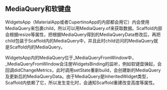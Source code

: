 ## MediaQuery和软键盘
WidgetsApp（MaterialApp或者CupertinoApp的内部都会用它）内会使用MediaQuery来包裹child，所以可以用MediaQuery.of来获取数据。Scaffold内部会根据resize等属性，把根据MediaQuery得到的MediaQueryData修改后，再把child包装于Scaffold内的MediaQuery中，并且此时child访问的MediaQuery就是Scaffold内的MediaQuery。

WidgetsApp内的MediaQuery位于_MediaQueryFromWindow中，_MediaQueryFromWindow会注册WidgetsBinding的监听，例如软键盘弹起，会回调didChangeMetrics，此时调用setState重新build，会创建新的MediaQuery及更新后的MediaQueryData。由于MediaQuery是InheritedWidget类型，Scaffold内依赖了它，所以发生变化时，会通知Scaffold重建改变高度等属性。
